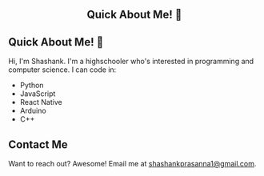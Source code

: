 <article>
  <h1 align='center'>Quick About Me! 👋</h1>
  <p></p/
</article>




# Quick About Me! 👋
Hi, I'm Shashank. I'm a highschooler who's interested in programming and computer science. I can code in:
  - Python 
  - JavaScript
  - React Native
  - Arduino
  - C++


# Contact Me
Want to reach out? Awesome! Email me at shashankprasanna1@gmail.com.

<!---
SpyGuy0215/SpyGuy0215 is a ✨ special ✨ repository because its `README.md` (this file) appears on your GitHub profile.
You can click the Preview link to take a look at your changes.
--->
